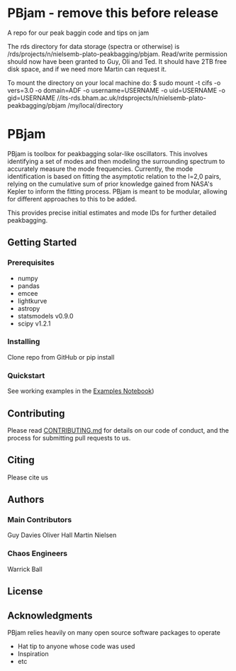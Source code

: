 # PBjam - remove this before release
A repo for our peak baggin code and tips on jam

The rds directory for data storage (spectra or otherwise) is /rds/projects/n/nielsemb-plato-peakbagging/pbjam. Read/write permission should now have been granted to Guy, Oli and Ted. It should have 2TB free disk space, and if we need more Martin can request it.

To mount the directory on your local machine do: 
$ sudo mount -t cifs -o vers=3.0 -o domain=ADF -o username=USERNAME -o uid=USERNAME -o gid=USERNAME //its-rds.bham.ac.uk/rdsprojects/n/nielsemb-plato-peakbagging/pbjam /my/local/directory

# PBjam

PBjam is toolbox for peakbagging solar-like oscillators. This involves identifying a set of modes and then modeling the surrounding spectrum to accurately measure the mode frequencies. Currently, the mode identification is based on fitting the asymptotic relation to the l=2,0 pairs, relying on the cumulative sum of prior knowledge gained from NASA's Kepler to inform the fitting process. PBjam is meant to be modular, allowing for different approaches to this to be added. 

This provides precise initial estimates and mode IDs for further detailed peakbagging. 

## Getting Started

### Prerequisites

- numpy
- pandas
- emcee
- lightkurve
- astropy
- statsmodels v0.9.0
- scipy v1.2.1

### Installing

Clone repo from GitHub or pip install

### Quickstart

See working examples in the [Examples Notebook](https://github.com/grd349/PBjam/blob/master/Example.ipynb))

## Contributing

Please read [CONTRIBUTING.md](https://gist.github.com/PurpleBooth/b24679402957c63ec426) for details on our code of conduct, and the process for submitting pull requests to us.

## Citing

Please cite us

## Authors

### Main Contributors
Guy Davies
Oliver Hall
Martin Nielsen

### Chaos Engineers
Warrick Ball

## License

## Acknowledgments

PBjam relies heavily on many open source software packages to operate 

* Hat tip to anyone whose code was used
* Inspiration
* etc
